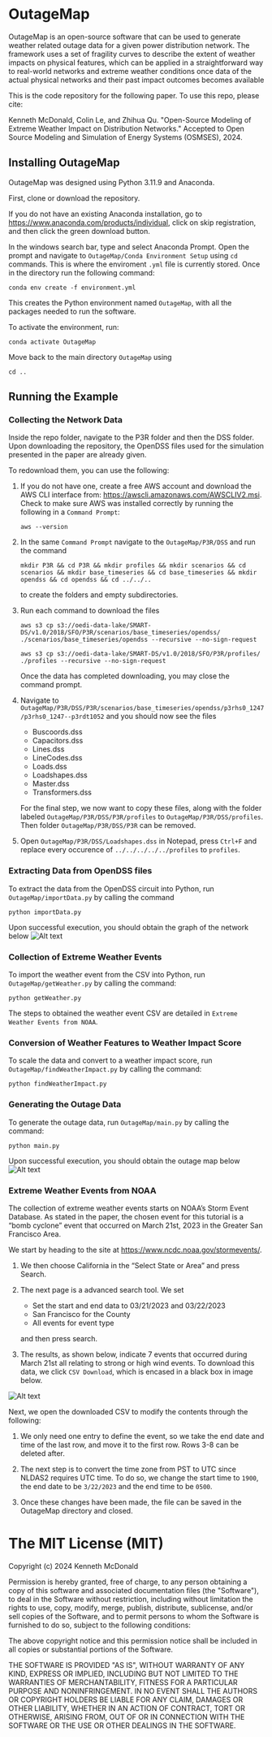 # OutageMap
OutageMap is an open-source software that can be used to generate weather related outage data for a given power distribution network. The framework uses a set of fragility curves to describe the extent of weather impacts on physical features, which can be applied in a straightforward way to real-world networks and extreme weather conditions once data of the actual physical networks and their past impact outcomes becomes available

This is the code repository for the following paper. To use this repo, please cite:

Kenneth McDonald, Colin Le, and Zhihua Qu. "Open-Source Modeling of Extreme Weather Impact on Distribution Networks." Accepted to Open Source Modeling and Simulation of Energy Systems (OSMSES), 2024.

## Installing OutageMap
OutageMap was designed using Python 3.11.9 and Anaconda. 

First, clone or download the repository.

If you do not have an existing Anaconda installation, go to https://www.anaconda.com/products/individual, click on skip registration, and then click the green download button.

In the windows search bar, type and select Anaconda Prompt. Open the prompt and navigate to `OutageMap/Conda Environment Setup` using `cd` commands. This is where the enviroment `.yml` file is currently stored. Once in the directory run the following command:
``` shell
conda env create -f environment.yml
```
This creates the Python environment named `OutageMap`, with all the packages needed to run the software.

 To activate the environment, run:
``` shell
conda activate OutageMap
```

Move back to the main directory `OutageMap` using 
```shell
cd ..
```
## Running the Example

### Collecting the Network Data
Inside the repo folder, navigate to the P3R folder and then the DSS folder. Upon downloading the repository, the OpenDSS files used for the simulation presented in the paper are already given. 

To redownload them, you can use the following:
1. If you do not have one, create a free AWS account and download the AWS CLI interface from: https://awscli.amazonaws.com/AWSCLIV2.msi. Check to make sure AWS was installed correctly by running the following in a `Command Prompt`:
    ``` shell
    aws --version 
    ```
2. In the same `Command Prompt` navigate to the `OutageMap/P3R/DSS` and run the command 
    ```shell
    mkdir P3R && cd P3R && mkdir profiles && mkdir scenarios && cd scenarios && mkdir base_timeseries && cd base_timeseries && mkdir opendss && cd opendss && cd ../../..
    ```
    to create the folders and empty subdirectories.

3. Run each command to download the files
    ```shell
    aws s3 cp s3://oedi-data-lake/SMART-DS/v1.0/2018/SFO/P3R/scenarios/base_timeseries/opendss/ ./scenarios/base_timeseries/opendss --recursive --no-sign-request
    ```

    ```shell
    aws s3 cp s3://oedi-data-lake/SMART-DS/v1.0/2018/SFO/P3R/profiles/ ./profiles --recursive --no-sign-request
    ```

    Once the data has completed downloading, you may close the command prompt.

4. Navigate to  `OutageMap/P3R/DSS/P3R/scenarios/base_timeseries/opendss/p3rhs0_1247/p3rhs0_1247--p3rdt1052` and you should now see the files
    -   Buscoords.dss   
    -   Capacitors.dss 
    -	Lines.dss
    -	LineCodes.dss
    -	Loads.dss
    -   Loadshapes.dss
    -   Master.dss
    -	Transformers.dss

    For the final step, we now want to copy these files, along with the folder labeled `OutageMap/P3R/DSS/P3R/profiles` to `OutageMap/P3R/DSS/profiles`. Then folder `OutageMap/P3R/DSS/P3R` can be removed. 

5. Open `OutageMap/P3R/DSS/Loadshapes.dss` in Notepad, press `Ctrl+F` and replace every occurence of `../../../../../profiles` to `profiles`.

### Extracting Data from OpenDSS files
To extract the data from the OpenDSS circuit into Python, run `OutageMap/importData.py` by calling the command 
```shell
python importData.py
```
Upon successful execution, you should obtain the graph of the network below
![Alt text](imgs/importedPlot.png?raw=true "Title")

### Collection of Extreme Weather Events
To import the weather event from the CSV into Python, run `OutageMap/getWeather.py` by calling the command:
```shell
python getWeather.py
```
The steps to obtained the weather event CSV are detailed in `Extreme Weather Events from NOAA`.

### Conversion of Weather Features to Weather Impact Score
To scale the data and convert to a weather impact score, run `OutageMap/findWeatherImpact.py` by calling the command: 
```shell
python findWeatherImpact.py
```

### Generating the Outage Data
To generate the outage data, run `OutageMap/main.py` by calling the command:
```shell
python main.py
```
Upon successful execution, you should obtain the outage map below
![Alt text](imgs/scenario1_outageMapNew.png?raw=true "Title")

### Extreme Weather Events from NOAA
The collection of extreme weather events starts on NOAA’s Storm Event Database. As stated in the paper, the chosen event for this tutorial is a “bomb cyclone” event that occurred on March 21st, 2023 in the Greater San Francisco Area. 

We start by heading to the site at https://www.ncdc.noaa.gov/stormevents/. 
1. We then choose California in the “Select State or Area” and press Search. 

2. The next page is a advanced search tool. We set  
    - Set the start and end data to 03/21/2023 and 03/22/2023
    - San Francisco for the County 
    - All events for event type 
    
    and then press search. 

3. The results, as shown below, indicate 7 events that occurred during March 21st all relating to strong or high wind events. To download this data, we click `CSV Download`, which is encased in a black box in image below.

![Alt text](imgs/StormDataResults.png?raw=true "Title")

Next, we open the downloaded CSV to modify the contents through the following:

1. We only need one entry to define the event, so we take the end date and time of the last row, and move it to the first row. Rows 3-8 can be deleted after.

2. The next step is to convert the time zone from PST to UTC since NLDAS2 requires UTC time. To do so, we change the start time to `1900`, the end date to be `3/22/2023` and the end time to be `0500`. 

3. Once these changes have been made, the file can be saved in the OutageMap directory and closed.

The MIT License (MIT)
=====================

Copyright (c) 2024 Kenneth McDonald

Permission is hereby granted, free of charge, to any person obtaining a copy
of this software and associated documentation files (the "Software"), to deal
in the Software without restriction, including without limitation the rights
to use, copy, modify, merge, publish, distribute, sublicense, and/or sell
copies of the Software, and to permit persons to whom the Software is
furnished to do so, subject to the following conditions:

The above copyright notice and this permission notice shall be included in all
copies or substantial portions of the Software.

THE SOFTWARE IS PROVIDED "AS IS", WITHOUT WARRANTY OF ANY KIND, EXPRESS OR
IMPLIED, INCLUDING BUT NOT LIMITED TO THE WARRANTIES OF MERCHANTABILITY,
FITNESS FOR A PARTICULAR PURPOSE AND NONINFRINGEMENT. IN NO EVENT SHALL THE
AUTHORS OR COPYRIGHT HOLDERS BE LIABLE FOR ANY CLAIM, DAMAGES OR OTHER
LIABILITY, WHETHER IN AN ACTION OF CONTRACT, TORT OR OTHERWISE, ARISING FROM,
OUT OF OR IN CONNECTION WITH THE SOFTWARE OR THE USE OR OTHER DEALINGS IN THE
SOFTWARE.

<!-- # Code Explanations

## `importData.py`
Line `11` runs the `Master.dss` file to load the circuit. Lines `14-18` acquire the names of all buses, lines, elements, transformers, and loads in the network. Lines `21-26` initialize empty lists that will be used to store the network data.Lines `29-33` loops through all the buses in the network, acquires the data, and adds it to the bus list. Lines `35-64` repeat this process for lines, transformers, and loads. The data that was acquired is specified in the code comments. Lines `66-71` loops through the bus list, assigns the bus data to a node object, and stores the object in a node list. Lines `77-84` loops through line and transformer lists,  assigns the data to a edge object, and stores the object in a edge list. Line `90` creates graph object to represent the network.Lines `95-105` loop through the nodes, adds the nodes to the graph, and then formats the node data into a dictionary. NetworkX does not return a node dictionary with assigned attributes so one is created manually instead. Lines `107-114` loops through the edges, checks if the edge is enabled, and then adds the edge tp the graph along with it's attributes. During this time, the edge vegetation is also determined. Line `117` creates a position mapping for the graph using the bus coordinates. This allows for the physical layout of the network to be displayed. Lines `120-121` plots the graph using labels and arrows. Lines `124` gets the edge list from the graph directly and converts it to a dataframe. Line `125` takes the node dictionary and converts it to a dataframe. Lines`128-129` convert the dataframes to csv files.

### Data Extraction: 
<!-- Lines `19-31` deal with extraction of DSS data from text file formats using re.search function:
-	Bus Data: The readBusData function retrieves the bus name, coordinates, base voltage, and the number of connected nodes from the bus feeder text file.
-	Transformer Data: The readTransformerData function extracts key transformer attributes such as the transformer's name, number of phases, windings, normal high voltage capacity (NormHKVA), winding numbers (Wdg), connection types (ConnType), voltage levels (kV), capacity (kVA), and connected buses from Transformers.dss.
-	Line Code Data: In the readLineCodeData function, parameters such as the line code's name, number of phases, fault rate, resistance matrix (R), reactance matrix (X), capacitance matrix (C), and normal ampacity are parsed from LineCodes.dss.
-	Line Data: The readLineData function extracts information such as the line's name, length, connected buses, number of phases, switch status, enabled status, and the line code from Lines.dss.
-	Load Data: The readLoadData function obtains the load's name, connection type, bus, voltage levels (kV, Vminpu, Vmaxpu), power (kW, kvar), and number of phases from Loads.dss. 

### Organizing Data: 
Lines `36-75` focus on organizing the extracted data into lists for each network component. These lists are then used to construct graph components representing nodes and edges.
-	Node Data: Nodes are created with attributes such as name, voltage, and coordinates, along with geographical data like elevation and vegetation type, which are obtained using HyRiver functions. Elevation data is obtained from HyRiver’s Py3DEP, which utilizes USGS’s 3DEP data. Vegetation data is obtained from HyRiver’s PyGeoHydro, which utilizes the NLCD 2021 for land cover/land use data.
-	Edge Data: Edges represent connections between nodes, incorporating attributes like length, type, elevation and operational status. The midpoint of the edge is used to determine the edge elevation. By averaging the coordinates of two connected nodes, one can utilize the same function for finding the node elevation to find the elevation at the midpoint. -->
<!-- 
### Graph Construction and Visualization: 
The nodes and edges are then aggregated into a graph, specifically the Multi-DiGraph structure, using the Python package NetworkX. This approach allows for detailed attributes to be associated with each node and edge element, facilitating complex network analyses and visualizations. Using ‘nx.draw_networkx’, the graph of the distribution network can be visualized to show the connectivity and layout of network components.

### Exporting Data: 
After visualizing the graph, the last step is to export the data. Although NetworkX allows for the edge list of the graph to be exported directly, the node list must be created manually. To achieve this, as nodes are added to the graph, their information is simultaneously appended to a dictionary called nodeDict. Once the edge and node lists, which contains the attributes for each node and edge, are obtained, they can then be converted to Pandas Dataframes and subsequently exported as CSV files for future use.

## `getWeather.py`
To import the weather event into Python, we utilize the getWeather.py script. The inputs to this script (lines `13-20`) are the node and edge lists, along with the storm event csv file. 

The script is set up so that multiple events can be defined in one csv file, but for the purpose of this tutorial, we only have one event so the loop in lines `27` will only have one iteration. 

Starting from line `27`, we open the csv file and grab the start and end dates and times. Then the loop starting from line `37` loops through each node in the node list. First the coordinates of the node are extracted, then the `getWeatherByCoords` function is called to grab the hourly wind and rain data at the specific coordinate. The wind data is given as uv components and is transformed to wind speed and converted to mph from m/s through line `51-56`.


The next portion of the code determines the weather for the edges by taking the average weather data between two nodes. 
Lines `70-73` grab the node weather data from the event. 
Lines `76-78` create a simple edge list to reference when calculating the average weather. 
Lines `83-87` grab the wind and rain data for the nodes, and lines `90-91` initialize dataframes for the edge weather. 
Lines `94-101` calculate the average wind and rain values between two nodes and adds them to the edge data frames. Lines 104 – 109 rename the edgelist dataframe and then save it to a CSV file.


## `findWeatherImpact.py`

Once the weather event has been downloaded and imported into Python, we need to scale the data and convert to a weather impact score. We will use `findWeatherImpact.py` to calculate it. 

We start by setting the network and paths in lines `6-9`. Lines `12-13` call on `createLevelsAlt` in `mainHelper.py` to generate severity levels for the weather values. 

Lines `16` loops through each weather event that was imported. Lines `FIXTHIS` set the alpha values for node features. Lines `23-27` read in the weather data and remove and the unnamed column in the file. From the weather event, the minimum and maximum values are found then used to create the upper and lower bounds of the forecasted interval.

Lines `36-38` create the vectors to store the upper and lower bounded weather impact scores in. Lines `41-46` loops through each node to normalize its lower and upper bound weather values to be within the range of [0, 1]. Lines `49-50` set the weather impact interval at for all features at each node. 
 
Lines `53-54` calculate the weather impact my multiplying alpha transpose with the weather score. Lines `56-69` formats the weather impact for high and low scenarios, stores the data in a pandas data frame then converts the data frame to a csv and saves it. 
 
Lines `71-133` repeat the exact same process for the edges in the network.

## `main.py`
### Initialization
After all the network and weather impact data has been acquired, the outage data generation can begin using main.py. Lines 8-11 define the feature labels for nodes and edges, the number of severity levels, and the network to be used. Lines 16-44 define the upper and lower bound mean and covariance values used. For this tutorial we are simulating Scenario 1 so the parameters of Scenario 2 are commented out. 
Lines 46-65 load in the node and edge list csvs, initialize forecasted factors and range dictionaries, and construct the graph using the node and edge data. 
### Severity Level Conversion
Lines 68 begins a loop to go through each feature of each component and create the associated severity levels. This function callas on assign_values_to_ranges which takes the minimum and maximum values from a given range, finds the step size based on number of desired levels, and creates bins (with count) that represent the set of severity levels. Specifically Line 71 of main calls the inv parameter of the function since we are considering lower elevation to be more severe. 
### Conditional Probability (Fragility Curves)
Lines 83 creates the lookup table for the mean and standard deviation ranges through createTables. Lines 86-87 loads in the weather impact data generated from the previous section. 
Lines 90-111 calculate the conditional probability of damage for nodes and edges. It loops through each node or edge, finds the weather impact interval associated with the graph component features, then calls generateProb to calculate. 
generateProb starts by checking if the node is valid and initializes lists to store severity levels, impact means, and squared standard deviations. Then a loop is called to cycle through each feature of the component, finds it severity level using findLevel, which facilitates the lookup table. From the severity level, the mean and standard deviation values can be found and stored. Once every feature has been looped through, the feature vector (random variable), the mean vector and covariance matrix can be created. Then these variables are passed to the mvncdf function to find the conditional probability. The resulting probability is returned from the function.
### Joint Probability of Service Outage
Once the conditional probabilities of damage have been determined, then the joint probability of service outage at each node can be calculated. The list of conditional probabilities for the nodes and edge, along with the graph structure are passed to probOfNodeAndParent. 
probOfNodeAndParent starts by creating initializing a new list to store the joint probabilities. This is done by copying the node probability list. Starting from the root node, a queue is then initialized for breadth first search of the graph, processing each nodes child sequentially.  ally. For each parent-child pair, it updates the child's probability by applying the inclusion-exclusion principle on the probabilities of the parent, child, and their connecting edge. The updated probability list is returned.
### Visualizing the Results
After probOfNodeAndParent is returned, we now have the joint probability of service outage (in the form of a interval) for all the nodes in the network. To visualize the results, we take the mean of the interval, and utilize the plotTreeWithProb function. plotTreeWithProb creates a figure of the graph using networkx and defines a color map corresponding to the probability of service outage. In the colormap, green means a low probability and red indicates a high probability. Each node is then colored according to their probability and the figured is displayed. --> 
